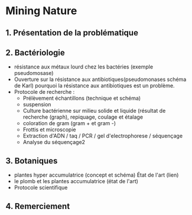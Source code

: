 # Mining Nature

## 1. Présentation de la problématique

## 2. Bactériologie
 - résistance aux métaux lourd chez les bactéries (exemple pseudomosase)
 - Ouverture sur la résistance aux antibiotiques(pseudomonases schéma de Karl) pourquoi la résistance aux antibiotiques est un problème.
 - Protocole de recherche : 
     - Prélèvement échantillons (technique et schéma) 
      - suspension 
      - Culture bactérienne sur milieu solide et liquide (résultat de recherche (graph), repiquage, coulage et étalage 
      - coloration de gram (gram + et gram -)
      - Frottis et microscopie
      - Extraction d'ADN / taq / PCR / gel d'electrophorese / séquençage
      - Analyse du séquençage2

## 3. Botaniques 
- plantes hyper accumulatrice (concept et schéma) État de l'art (lien)
- le plomb et les plantes accumulatrice (état de l'art)
- Protocole scientifique 
## 4. Remerciement 

